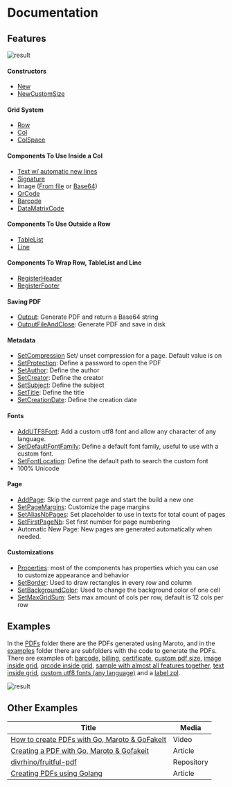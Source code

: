 # Documentation

## Features
![result](../assets/images/diagram.png)

#### Constructors
* [New](https://pkg.go.dev/github.com/mechiko/maroto/pkg/pdf#NewMaroto)
* [NewCustomSize](https://pkg.go.dev/github.com/mechiko/maroto/pkg/pdf#NewMarotoCustomSize)

#### Grid System
* [Row](https://pkg.go.dev/github.com/mechiko/maroto/pkg/pdf?tab=doc#PdfMaroto.Row)
* [Col](https://pkg.go.dev/github.com/mechiko/maroto/pkg/pdf?tab=doc#PdfMaroto.Col)
* [ColSpace](https://pkg.go.dev/github.com/mechiko/maroto/pkg/pdf?tab=doc#PdfMaroto.ColSpace)

#### Components To Use Inside a Col
* [Text w/ automatic new lines](https://pkg.go.dev/github.com/mechiko/maroto/pkg/pdf?tab=doc#PdfMaroto.Text)
* [Signature](https://pkg.go.dev/github.com/mechiko/maroto/pkg/pdf?tab=doc#PdfMaroto.Signature)
* Image ([From file](https://pkg.go.dev/github.com/mechiko/maroto/pkg/pdf?tab=doc#PdfMaroto.FileImage) or [Base64](https://pkg.go.dev/github.com/mechiko/maroto/pkg/pdf?tab=doc#PdfMaroto.Base64Image))
* [QrCode](https://pkg.go.dev/github.com/mechiko/maroto/pkg/pdf?tab=doc#PdfMaroto.QrCode)
* [Barcode](https://pkg.go.dev/github.com/mechiko/maroto/pkg/pdf?tab=doc#PdfMaroto.Barcode)
* [DataMatrixCode](https://pkg.go.dev/github.com/mechiko/maroto/pkg/pdf?tab=doc#PdfMaroto.DataMatrixCode)

#### Components To Use Outside a Row
* [TableList](https://pkg.go.dev/github.com/mechiko/maroto/pkg/pdf?tab=doc#PdfMaroto.TableList)
* [Line](https://pkg.go.dev/github.com/mechiko/maroto/pkg/pdf?tab=doc#PdfMaroto.Line)

#### Components To Wrap Row, TableList and Line
* [RegisterHeader](https://pkg.go.dev/github.com/mechiko/maroto/pkg/pdf?tab=doc#PdfMaroto.RegisterHeader)
* [RegisterFooter](https://pkg.go.dev/github.com/mechiko/maroto/pkg/pdf?tab=doc#PdfMaroto.RegisterFooter)

#### Saving PDF
* [Output](https://pkg.go.dev/github.com/mechiko/maroto/pkg/pdf#PdfMaroto.Output): Generate PDF and return a Base64 string
* [OutputFileAndClose](https://pkg.go.dev/github.com/mechiko/maroto/pkg/pdf#PdfMaroto.OutputFileAndClose): Generate PDF and save in disk

#### Metadata
* [SetCompression](https://pkg.go.dev/github.com/mechiko/maroto/pkg/pdf#PdfMaroto.SetCompression) Set/ unset compression for a page. Default value is on
* [SetProtection](https://pkg.go.dev/github.com/mechiko/maroto/pkg/pdf#PdfMaroto.SetProtection): Define a password to open the PDF
* [SetAuthor](https://pkg.go.dev/github.com/mechiko/maroto/pkg/pdf#PdfMaroto.SetAuthor): Define the author
* [SetCreator](https://pkg.go.dev/github.com/mechiko/maroto/pkg/pdf#PdfMaroto.SetCreator): Define the creator
* [SetSubject](https://pkg.go.dev/github.com/mechiko/maroto/pkg/pdf#PdfMaroto.SetSubject): Define the subject
* [SetTitle](https://pkg.go.dev/github.com/mechiko/maroto/pkg/pdf#PdfMaroto.SetTitle): Define the title
* [SetCreationDate](https://pkg.go.dev/github.com/mechiko/maroto/pkg/pdf#PdfMaroto.SetCreationDate): Define the creation date

#### Fonts
* [AddUTF8Font](https://pkg.go.dev/github.com/mechiko/maroto/pkg/pdf#PdfMaroto.AddUTF8Font): Add a custom utf8 font and allow any character of any language.
* [SetDefaultFontFamily](https://pkg.go.dev/github.com/mechiko/maroto/pkg/pdf#PdfMaroto.SetProtection): Define a default font family, useful to use with a custom font.
* [SetFontLocation](https://pkg.go.dev/github.com/mechiko/maroto/pkg/pdf#PdfMaroto.SetFontLocation): Define the default path to search the custom font
* 100% Unicode

#### Page
* [AddPage](https://pkg.go.dev/github.com/mechiko/maroto/pkg/pdf?tab=doc#PdfMaroto.AddPage): Skip the current page and start the build a new one
* [SetPageMargins](https://pkg.go.dev/github.com/mechiko/maroto/pkg/pdf?tab=doc#PdfMaroto.SetPageMargins): Customize the page margins
* [SetAliasNbPages](https://pkg.go.dev/github.com/mechiko/maroto/pkg/pdf#PdfMaroto.SetAliasNbPages): Set placeholder to use in texts for total count of pages
* [SetFirstPageNb](https://pkg.go.dev/github.com/mechiko/maroto/pkg/pdf#PdfMaroto.SetFirstPageNb): Set first number for page numbering
* Automatic New Page: New pages are generated automatically when needed.

#### Customizations
* [Properties](https://pkg.go.dev/github.com/mechiko/maroto/pkg/props?tab=doc): most of the components has properties which you can use to customize appearance and behavior
* [SetBorder](https://pkg.go.dev/github.com/mechiko/maroto/pkg/pdf?tab=doc#PdfMaroto.SetBorder): Used to draw rectangles in every row and column
* [SetBackgroundColor](https://pkg.go.dev/github.com/mechiko/maroto/pkg/pdf?tab=doc#PdfMaroto.SetBackgroundColor): Used to change the background color of one cell
* [SetMaxGridSum](https://pkg.go.dev/github.com/mechiko/maroto/pkg/pdf?tab=doc#PdfMaroto.SetMaxGridSum): Sets max amount of cols per row, default is 12 cols per row

## Examples
In the [PDFs](internal/examples/pdfs) folder there are the PDFs generated
using Maroto, and in the [examples](internal/examples) folder there are subfolders
with the code to generate the PDFs. There are examples of: [barcode](internal/examples/barcode),
[billing](internal/examples/billing), [certificate](internal/examples/certificate),
[custom pdf size](internal/examples/customsize), [image inside grid](internal/examples/imagegrid),
[qrcode inside grid](internal/examples/qrgrid), [sample with almost all features together](internal/examples/sample1),
[text inside grid](internal/examples/textgrid), [custom utf8 fonts (any language)](internal/examples/utfsample) and a
[label zpl](internal/examples/zpl).

![result](../assets/images/result.png)

## Other Examples

| Title | Media |
|---|---|
| [How to create PDFs with Go, Maroto & GoFakeIt](https://www.youtube.com/watch?v=jwOy4JgleTU) | Video |
| [Creating a PDF with Go, Maroto & Gofakeit](https://divrhino.com/articles/create-pdf-document-with-go-maroto-gofakeit) | Article |
| [divrhino/fruitful-pdf](https://github.com/divrhino/fruitful-pdf) | Repository |
| [Creating PDFs using Golang](https://medium.com/@johnathanfercher/creating-pdfs-using-golang-98b722e99d6d) | Article |
